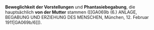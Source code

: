 
**Beweglichkeit der Vorstellungen** und **Phantasiebegabung**, die hauptsächlich **von der Mutter** stammen ([[GA069b (6.) ANLAGE, BEGABUNG UND ERZIEHUNG DES MENSCHEN, München, 12. Februar 1911|GA069b/6]]).
